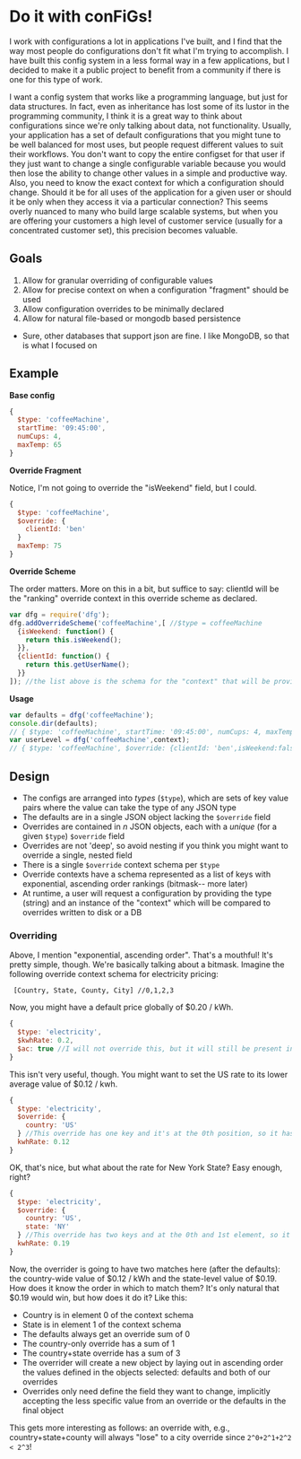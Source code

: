 # Do it with conFiGs!

I work with configurations a lot in applications I've built, and I find that the way most people do configurations don't fit what I'm trying to accomplish.  I have built this config system in a less formal way in a few applications, but I decided to make it a public project to benefit from a community if there is one for this type of work. 

I want a config system that works like a programming language, but just for data structures.  In fact, even as inheritance has lost some of its lustor in the programming community, I think it is a great way to think about configurations since we're only talking about data, not functionality.  Usually, your application has a set of default configurations that you might tune to be well balanced for most uses, but people request different values to suit their workflows.  You don't want to copy the entire configset for that user if they just want to change a single configurable variable because you would then lose the ability to change other values in a simple and productive way.  Also, you need to know the exact context for which a configuration should change.  Should it be for all uses of the application for a given user or should it be only when they access it via a particular connection?  This seems overly nuanced to many who build large scalable systems, but when you are offering your customers a high level of customer service (usually for a concentrated customer set), this precision becomes valuable.  

## Goals

1. Allow for granular overriding of configurable values
1. Allow for precise context on when a configuration "fragment" should be used
1. Allow configuration overrides to be minimally declared
1. Allow for natural file-based or mongodb based persistence
  * Sure, other databases that support json are fine. I like MongoDB, so that is what I focused on

## Example

**Base config**

```javascript
{ 
  $type: 'coffeeMachine',
  startTime: '09:45:00',
  numCups: 4,
  maxTemp: 65
}
```

**Override Fragment**

Notice, I'm not going to override the "isWeekend" field, but I could.
```javascript
{ 
  $type: 'coffeeMachine',
  $override: {
    clientId: 'ben'
  }
  maxTemp: 75
}
```

**Override Scheme**

The order matters.  More on this in a bit, but suffice to say: clientId will be the "ranking" override context in this override scheme as declared.

```javascript
var dfg = require('dfg');
dfg.addOverrideScheme('coffeeMachine',[ //$type = coffeeMachine
  {isWeekend: function() { 
    return this.isWeekend();
  }},
  {clientId: function() {
    return this.getUserName();
  }}
]); //the list above is the schema for the "context" that will be provided at runtime
```

**Usage**

```javascript
var defaults = dfg('coffeeMachine');
console.dir(defaults);
// { $type: 'coffeeMachine', startTime: '09:45:00', numCups: 4, maxTemp: 65 }
var userLevel = dfg('coffeeMachine',context); 
// { $type: 'coffeeMachine', $override: {clientId: 'ben',isWeekend:false}, startTime: '09:45:00', numCups: 4, maxTemp: 75 }
```

## Design

* The configs are arranged into _types_ (`$type`), which are sets of key value pairs where the value can take the type of any JSON type
* The defaults are in a single JSON object lacking the `$override` field
* Overrides are contained in _n_ JSON objects, each with a _unique_ (for a given `$type`) `$override` field
* Overrides are not 'deep', so avoid nesting if you think you might want to override a single, nested field
* There is a single `$override` context schema per `$type`
* Override contexts have a schema represented as a list of keys with exponential, ascending order rankings (bitmask-- more later)
* At runtime, a user will request a configuration by providing the type (string) and an instance of the "context" which will be compared to overrides written to disk or a DB

### Overriding

Above, I mention "exponential, ascending order".  That's a mouthful!  It's pretty simple, though.  We're basically talking about a bitmask.  Imagine the following override context schema for electricity pricing: 

```
 [Country, State, County, City] //0,1,2,3
```

Now, you might have a default price globally of $0.20 / kWh.  

```javascript
{
  $type: 'electricity',
  $kwhRate: 0.2,
  $ac: true //I will not override this, but it will still be present in all contexts in the example below
}
```

This isn't very useful, though.  You might want to set the US rate to its lower average value of $0.12 / kwh. 

```javascript
{
  $type: 'electricity',
  $override: {
    country: 'US' 
  } //This override has one key and it's at the 0th position, so it has a "sum" of 1
  kwhRate: 0.12
}
```

OK, that's nice, but what about the rate for New York State?  Easy enough, right? 


```javascript
{
  $type: 'electricity',
  $override: {
    country: 'US',
    state: 'NY'
  } //This override has two keys and at the 0th and 1st element, so it has a "sum" of 3
  kwhRate: 0.19
}
```

Now, the overrider is going to have two matches here (after the defaults): the country-wide value of $0.12 / kWh and the state-level value of $0.19.  How does it know the order in which to match them?  It's only natural that $0.19 would win, but how does it do it?  Like this: 

* Country is in element 0 of the context schema
* State is in element 1 of the context schema
* The defaults always get an override sum of 0
* The country-only override has a sum of 1
* The country+state override has a sum of 3
* The overrider will create a new object by laying out in ascending order the values defined in the objects selected: defaults and both of our overrides
* Overrides only need define the field they want to change, implicitly accepting the less specific value from an override or the defaults in the final object

This gets more interesting as follows: an override with, e.g., country+state+county will always "lose" to a city override since `2^0+2^1+2^2 < 2^3`!
